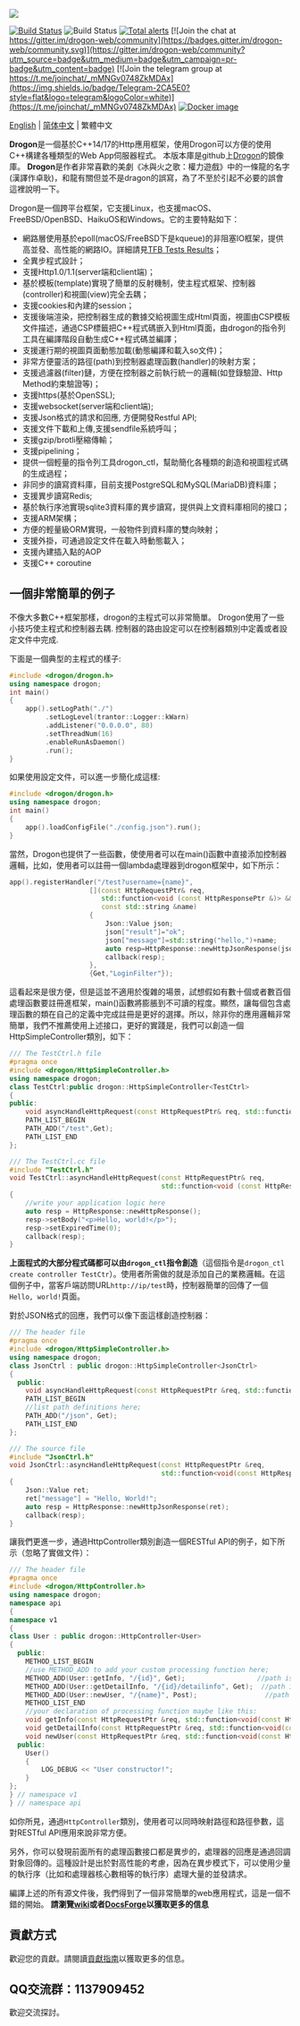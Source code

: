 ![](https://github.com/an-tao/drogon/wiki/images/drogon-white.jpg)

[![Build Status](https://travis-ci.com/an-tao/drogon.svg?branch=master)](https://travis-ci.com/an-tao/drogon)
![Build Status](https://github.com/an-tao/drogon/workflows/Build%20Drogon/badge.svg?branch=master)
[![Total alerts](https://img.shields.io/lgtm/alerts/g/an-tao/drogon.svg?logo=lgtm&logoWidth=18)](https://lgtm.com/projects/g/an-tao/drogon/alerts/)
[![Join the chat at https://gitter.im/drogon-web/community](https://badges.gitter.im/drogon-web/community.svg)](https://gitter.im/drogon-web/community?utm_source=badge&utm_medium=badge&utm_campaign=pr-badge&utm_content=badge)
[![Join the telegram group at https://t.me/joinchat/_mMNGv0748ZkMDAx](https://img.shields.io/badge/Telegram-2CA5E0?style=flat&logo=telegram&logoColor=white)](https://t.me/joinchat/_mMNGv0748ZkMDAx)
[![Docker image](https://img.shields.io/badge/Docker-image-blue.svg)](https://cloud.docker.com/u/drogonframework/repository/docker/drogonframework/drogon)

[English](./README.md) | [简体中文](./README.zh-CN.md) | 繁體中文

**Drogon**是一個基於C++14/17的Http應用框架，使用Drogon可以方便的使用C++構建各種類型的Web App伺服器程式。
本版本庫是github上[Drogon](https://github.com/an-tao/drogon)的鏡像庫。 **Drogon**是作者非常喜歡的美劇《冰與火之歌：權力遊戲》中的一條龍的名字(漢譯作卓耿)，和龍有關但並不是dragon的誤寫，為了不至於引起不必要的誤會這裡說明一下。

Drogon是一個跨平台框架，它支援Linux，也支援macOS、FreeBSD/OpenBSD、HaikuOS和Windows。它的主要特點如下：

* 網路層使用基於epoll(macOS/FreeBSD下是kqueue)的非阻塞IO框架，提供高並發、高性能的網路IO。詳細請見[TFB Tests Results](https://www.techempower.com/benchmarks/#section=data-r19&hw=ph&test=composite)；
* 全異步程式設計；
* 支援Http1.0/1.1(server端和client端)；
* 基於模板(template)實現了簡單的反射機制，使主程式框架、控制器(controller)和視圖(view)完全去耦；
* 支援cookies和內建的session；
* 支援後端渲染，把控制器生成的數據交給視圖生成Html頁面，視圖由CSP模板文件描述，通過CSP標籤把C++程式碼嵌入到Html頁面，由drogon的指令列工具在編譯階段自動生成C++程式碼並編譯；
* 支援運行期的視圖頁面動態加載(動態編譯和載入so文件)；
* 非常方便靈活的路徑(path)到控制器處理函數(handler)的映射方案；
* 支援過濾器(filter)鏈，方便在控制器之前執行統一的邏輯(如登錄驗證、Http Method約束驗證等)；
* 支援https(基於OpenSSL);
* 支援websocket(server端和client端);
* 支援Json格式的請求和回應, 方便開發Restful API;
* 支援文件下載和上傳,支援sendfile系統呼叫；
* 支援gzip/brotli壓縮傳輸；
* 支援pipelining；
* 提供一個輕量的指令列工具drogon_ctl，幫助簡化各種類的創造和視圖程式碼的生成過程；
* 非同步的讀寫資料庫，目前支援PostgreSQL和MySQL(MariaDB)資料庫；
* 支援異步讀寫Redis;
* 基於執行序池實現sqlite3資料庫的異步讀寫，提供與上文資料庫相同的接口；
* 支援ARM架構；
* 方便的輕量級ORM實現，一般物件到資料庫的雙向映射；
* 支援外掛，可通過設定文件在載入時動態載入；
* 支援內建插入點的AOP
* 支援C++ coroutine

## 一個非常簡單的例子

不像大多數C++框架那樣，drogon的主程式可以非常簡單。 Drogon使用了一些小技巧使主程式和控制器去耦. 控制器的路由設定可以在控制器類別中定義或者設定文件中完成.

下面是一個典型的主程式的樣子:

```c++
#include <drogon/drogon.h>
using namespace drogon;
int main()
{
    app().setLogPath("./")
         .setLogLevel(trantor::Logger::kWarn)
         .addListener("0.0.0.0", 80)
         .setThreadNum(16)
         .enableRunAsDaemon()
         .run();
}
```

如果使用設定文件，可以進一步簡化成這樣:

```c++
#include <drogon/drogon.h>
using namespace drogon;
int main()
{
    app().loadConfigFile("./config.json").run();
}
```

當然，Drogon也提供了一些函數，使使用者可以在main()函數中直接添​​加控制器邏輯，比如，使用者可以註冊一個lambda處理器到drogon框架中，如下所示：

```c++
app().registerHandler("/test?username={name}",
                    [](const HttpRequestPtr& req,
                       std::function<void (const HttpResponsePtr &)> &&callback,
                       const std::string &name)
                    {
                        Json::Value json;
                        json["result"]="ok";
                        json["message"]=std::string("hello,")+name;
                        auto resp=HttpResponse::newHttpJsonResponse(json);
                        callback(resp);
                    },
                    {Get,"LoginFilter"});
```


這看起來是很方便，但是這並不適用於復雜的場景，試想假如有數十個或者數百個處理函數要註冊進框架，main()函數將膨脹到不可讀的程度。顯然，讓每個包含處理函數的類在自己的定義中完成註冊是更好的選擇。所以，除非你的應用邏輯非常簡單，我們不推薦使用上述接口，更好的實踐是，我們可以創造一個HttpSimpleController類別，如下：


```c++
/// The TestCtrl.h file
#pragma once
#include <drogon/HttpSimpleController.h>
using namespace drogon;
class TestCtrl:public drogon::HttpSimpleController<TestCtrl>
{
public:
    void asyncHandleHttpRequest(const HttpRequestPtr& req, std::function<void (const HttpResponsePtr &)> &&callback) override;
    PATH_LIST_BEGIN
    PATH_ADD("/test",Get);
    PATH_LIST_END
};

/// The TestCtrl.cc file
#include "TestCtrl.h"
void TestCtrl::asyncHandleHttpRequest(const HttpRequestPtr& req,
                                      std::function<void (const HttpResponsePtr &)> &&callback)
{
    //write your application logic here
    auto resp = HttpResponse::newHttpResponse();
    resp->setBody("<p>Hello, world!</p>");
    resp->setExpiredTime(0);
    callback(resp);
}
```

**上面程式的大部分程式碼都可以由`drogon_ctl`指令創造**（這個指令是`drogon_ctl create controller TestCtr`）。使用者所需做的就是添加自己的業務邏輯。在這個例子中，當客戶端訪問URL`http://ip/test`時，控制器簡單的回傳了一個`Hello, world!`頁面。

對於JSON格式的回應，我們可以像下面這樣創造控制器：

```c++
/// The header file
#pragma once
#include <drogon/HttpSimpleController.h>
using namespace drogon;
class JsonCtrl : public drogon::HttpSimpleController<JsonCtrl>
{
  public:
    void asyncHandleHttpRequest(const HttpRequestPtr &req, std::function<void(const HttpResponsePtr &)> &&callback) override;
    PATH_LIST_BEGIN
    //list path definitions here;
    PATH_ADD("/json", Get);
    PATH_LIST_END
};

/// The source file
#include "JsonCtrl.h"
void JsonCtrl::asyncHandleHttpRequest(const HttpRequestPtr &req,
                                      std::function<void(const HttpResponsePtr &)> &&callback)
{
    Json::Value ret;
    ret["message"] = "Hello, World!";
    auto resp = HttpResponse::newHttpJsonResponse(ret);
    callback(resp);
}
```

讓我們更進一步，通過HttpController類別創造一個RESTful API的例子，如下所示（忽略了實做文件）：

```c++
/// The header file
#pragma once
#include <drogon/HttpController.h>
using namespace drogon;
namespace api
{
namespace v1
{
class User : public drogon::HttpController<User>
{
  public:
    METHOD_LIST_BEGIN
    //use METHOD_ADD to add your custom processing function here;
    METHOD_ADD(User::getInfo, "/{id}", Get);                  //path is /api/v1/User/{arg1}
    METHOD_ADD(User::getDetailInfo, "/{id}/detailinfo", Get);  //path is /api/v1/User/{arg1}/detailinfo
    METHOD_ADD(User::newUser, "/{name}", Post);                 //path is /api/v1/User/{arg1}
    METHOD_LIST_END
    //your declaration of processing function maybe like this:
    void getInfo(const HttpRequestPtr &req, std::function<void(const HttpResponsePtr &)> &&callback, int userId) const;
    void getDetailInfo(const HttpRequestPtr &req, std::function<void(const HttpResponsePtr &)> &&callback, int userId) const;
    void newUser(const HttpRequestPtr &req, std::function<void(const HttpResponsePtr &)> &&callback, std::string &&userName);
  public:
    User()
    {
        LOG_DEBUG << "User constructor!";
    }
};
} // namespace v1
} // namespace api
```

如你所見，通過`HttpController`類別，使用者可以同時映射路徑和路徑參數，這對RESTful API應用來說非常方便。

另外，你可以發現前面所有的處理函數接口都是異步的，處理器的回應是通過回調對象回傳的。這種設計是出於對高性能的考慮，因為在異步模式下，可以使用少量的執行序（比如和處理器核心數相等的執行序）處理大量的並發請求。

編譯上述的所有源文件後，我們得到了一個非常簡單的web應用程式，這是一個不錯的開始。 **請瀏覽[wiki](https://github.com/an-tao/drogon/wiki/CHN-01-概述)或者[DocsForge](https://drogon.docsforge.com/master/overview/)以獲取更多的信息**

## 貢獻方式

歡迎您的貢獻。請閱讀[貢獻指南](CONTRIBUTING.md)以獲取更多的信息。

## QQ交流群：1137909452

歡迎交流探討。
